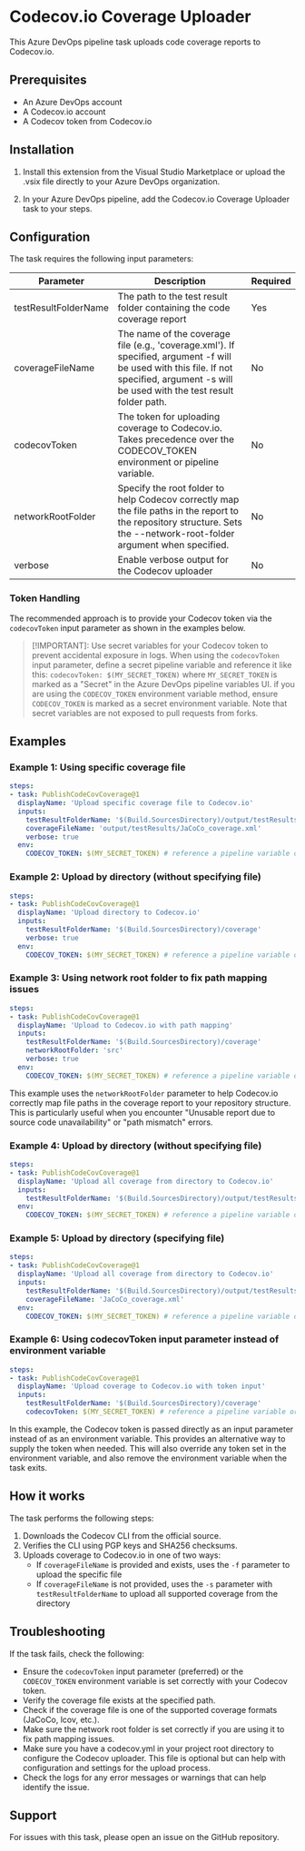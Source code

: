 # Codecov.io Coverage Uploader

This Azure DevOps pipeline task uploads code coverage reports to Codecov.io.

## Prerequisites

- An Azure DevOps account
- A Codecov.io account
- A Codecov token from Codecov.io

## Installation

1. Install this extension from the Visual Studio Marketplace or upload the .vsix file directly to your Azure DevOps organization.

2. In your Azure DevOps pipeline, add the Codecov.io Coverage Uploader task to your steps.

## Configuration

The task requires the following input parameters:

| Parameter | Description | Required |
|-----------|-------------|----------|
| testResultFolderName | The path to the test result folder containing the code coverage report | Yes |
| coverageFileName | The name of the coverage file (e.g., 'coverage.xml'). If specified, argument -f will be used with this file. If not specified, argument -s will be used with the test result folder path. | No |
| codecovToken | The token for uploading coverage to Codecov.io. Takes precedence over the CODECOV_TOKEN environment or pipeline variable.| No |
| networkRootFolder | Specify the root folder to help Codecov correctly map the file paths in the report to the repository structure. Sets the --network-root-folder argument when specified. | No |
| verbose | Enable verbose output for the Codecov uploader | No |

### Token Handling

The recommended approach is to provide your Codecov token via the `codecovToken` input parameter as shown in the examples below.

>[!IMPORTANT]: Use secret variables for your Codecov token to prevent accidental exposure in logs.
>When using the `codecovToken` input parameter, define a secret pipeline variable and reference it
>like this: `codecovToken: $(MY_SECRET_TOKEN)` where `MY_SECRET_TOKEN` is marked as a "Secret" in
>the Azure DevOps pipeline variables UI. if you are using the `CODECOV_TOKEN` environment variable
>method, ensure `CODECOV_TOKEN` is marked as a secret environment variable. Note that secret variables
>are not exposed to pull requests from forks.

## Examples

### Example 1: Using specific coverage file

```yaml
steps:
- task: PublishCodeCovCoverage@1
  displayName: 'Upload specific coverage file to Codecov.io'
  inputs:
    testResultFolderName: '$(Build.SourcesDirectory)/output/testResults'
    coverageFileName: 'output/testResults/JaCoCo_coverage.xml'
    verbose: true
  env:
    CODECOV_TOKEN: $(MY_SECRET_TOKEN) # reference a pipeline variable or add the token as string
```

### Example 2: Upload by directory (without specifying file)

```yaml
steps:
- task: PublishCodeCovCoverage@1
  displayName: 'Upload directory to Codecov.io'
  inputs:
    testResultFolderName: '$(Build.SourcesDirectory)/coverage'
    verbose: true
  env:
    CODECOV_TOKEN: $(MY_SECRET_TOKEN) # reference a pipeline variable or add the token as string
```

### Example 3: Using network root folder to fix path mapping issues

```yaml
steps:
- task: PublishCodeCovCoverage@1
  displayName: 'Upload to Codecov.io with path mapping'
  inputs:
    testResultFolderName: '$(Build.SourcesDirectory)/coverage'
    networkRootFolder: 'src'
    verbose: true
  env:
    CODECOV_TOKEN: $(MY_SECRET_TOKEN) # reference a pipeline variable or add the token as string
```

This example uses the `networkRootFolder` parameter to help Codecov.io correctly map file paths in the coverage report to your repository structure. This is particularly useful when you encounter "Unusable report due to source code unavailability" or "path mismatch" errors.

### Example 4: Upload by directory (without specifying file)

```yaml
steps:
- task: PublishCodeCovCoverage@1
  displayName: 'Upload all coverage from directory to Codecov.io'
  inputs:
    testResultFolderName: '$(Build.SourcesDirectory)/output/testResults'
  env:
    CODECOV_TOKEN: $(MY_SECRET_TOKEN) # reference a pipeline variable or add the token as string
```

### Example 5: Upload by directory (specifying file)

```yaml
steps:
- task: PublishCodeCovCoverage@1
  displayName: 'Upload all coverage from directory to Codecov.io'
  inputs:
    testResultFolderName: '$(Build.SourcesDirectory)/output/testResults'
    coverageFileName: 'JaCoCo_coverage.xml'
  env:
    CODECOV_TOKEN: $(MY_SECRET_TOKEN) # reference a pipeline variable or add the token as string
```

### Example 6: Using codecovToken input parameter instead of environment variable

```yaml
steps:
- task: PublishCodeCovCoverage@1
  displayName: 'Upload coverage to Codecov.io with token input'
  inputs:
    testResultFolderName: '$(Build.SourcesDirectory)/coverage'
    codecovToken: $(MY_SECRET_TOKEN) # reference a pipeline variable or add the token as string
```

In this example, the Codecov token is passed directly as an input parameter instead of as an environment variable. This provides an alternative way to supply the token when needed. This will also override
any token set in the environment variable, and also remove the environment variable when the task exits.

## How it works

The task performs the following steps:

1. Downloads the Codecov CLI from the official source.
2. Verifies the CLI using PGP keys and SHA256 checksums.
3. Uploads coverage to Codecov.io in one of two ways:
   - If `coverageFileName` is provided and exists, uses the `-f` parameter to upload the specific file
   - If `coverageFileName` is not provided, uses the `-s` parameter with `testResultFolderName` to upload all supported coverage from the directory

## Troubleshooting

If the task fails, check the following:

- Ensure the `codecovToken` input parameter (preferred) or the `CODECOV_TOKEN` environment variable is set correctly with your Codecov token.
- Verify the coverage file exists at the specified path.
- Check if the coverage file is one of the supported coverage formats (JaCoCo, lcov, etc.).
- Make sure the network root folder is set correctly if you are using it to fix path mapping issues.
- Make sure you have a codecov.yml in your project root directory to configure the Codecov uploader. This file is optional but can help with configuration and settings for the upload process.
- Check the logs for any error messages or warnings that can help identify the issue.

## Support

For issues with this task, please open an issue on the GitHub repository.

